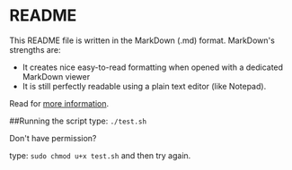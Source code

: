 README
======

This README file is written in the MarkDown (.md) format. MarkDown's strengths are:

- It creates nice easy-to-read formatting when opened with a dedicated MarkDown viewer
- It is still perfectly readable using a plain text editor (like Notepad).

Read for [more information](http://sourceforge.net/p/forge/documentation/markdown_syntax/).

##Running the script
type: `./test.sh`

Don't have permission?

type: `sudo chmod u+x test.sh` and then try again.